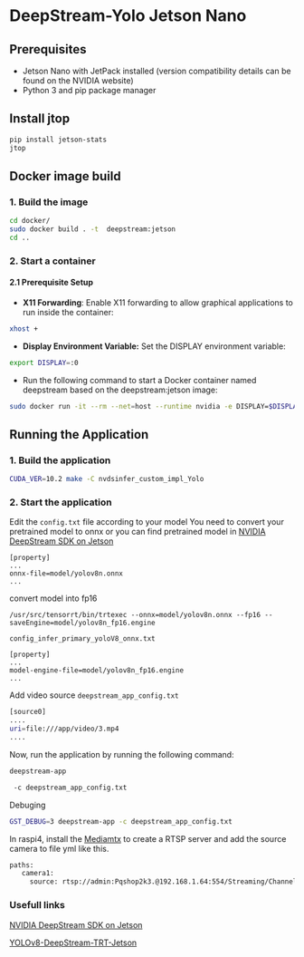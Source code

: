 # DeepStream-Yolo Jetson Nano


## Prerequisites
 - Jetson Nano with JetPack installed (version compatibility details can be found on the NVIDIA website)
 - Python 3 and pip package manager

## Install jtop
  ```sh
  pip install jetson-stats
  jtop
  ```

## Docker image build

### 1. Build the image
  ```sh
  cd docker/
  sudo docker build . -t  deepstream:jetson
  cd ..
  ```
### 2. Start a container
#### 2.1 Prerequisite Setup
 -  **X11  Forwarding**: Enable X11 forwarding to allow graphical applications to run inside the container: 

```sh
xhost +
```

 -  **Display Environment Variable:** Set the DISPLAY environment variable:

 ```sh
export DISPLAY=:0
```
 - Run the following command to start a Docker container named deepstream based on the deepstream:jetson image:

```sh
sudo docker run -it --rm --net=host --runtime nvidia -e DISPLAY=$DISPLAY -v /tmp/.X11-unix/:/tmp/.X11-unix -v $PWD:/app deepstream:jetson
```
## Running the Application

### 1. Build the application

```sh
CUDA_VER=10.2 make -C nvdsinfer_custom_impl_Yolo
```

### 2. Start the application

Edit the `config.txt` file according to your model
You need to convert your pretrained model to onnx or you can find pretrained model in [NVIDIA DeepStream SDK on Jetson](https://developer.nvidia.com/embedded/deepstream-on-jetson-downloads-archived)

```
[property]
...
onnx-file=model/yolov8n.onnx
...
```

convert model into fp16
```
/usr/src/tensorrt/bin/trtexec --onnx=model/yolov8n.onnx --fp16 --saveEngine=model/yolov8n_fp16.engine
```

`config_infer_primary_yoloV8_onnx.txt`
```
[property]
...
model-engine-file=model/yolov8n_fp16.engine
...
```
Add video source  `deepstream_app_config.txt`  

```sh
[source0]
....
uri=file:///app/video/3.mp4
....
```

Now, run the application by running the following command:

```sh
deepstream-app

 -c deepstream_app_config.txt
```
Debuging 
```sh
GST_DEBUG=3 deepstream-app -c deepstream_app_config.txt
```


In raspi4, install the [Mediamtx](https://github.com/bluenviron/mediamtx) to create a RTSP server and add the source camera to file yml like this.

```sh
paths:
   camera1:
     source: rtsp://admin:Pqshop2k3.@192.168.1.64:554/Streaming/Channels/1/
```

### Usefull links
[NVIDIA DeepStream SDK on Jetson](https://developer.nvidia.com/embedded/deepstream-on-jetson-downloads-archived)

[YOLOv8-DeepStream-TRT-Jetson](https://wiki.seeedstudio.com/YOLOv8-DeepStream-TRT-Jetson/)



